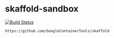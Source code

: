 # skaffold-sandbox

[![Build Status](https://travis-ci.com/githubfoam/skaffold-sandbox.svg?branch=master)](https://travis-ci.com/githubfoam/skaffold-sandbox)  

~~~~
https://github.com/GoogleContainerTools/skaffold
~~~~